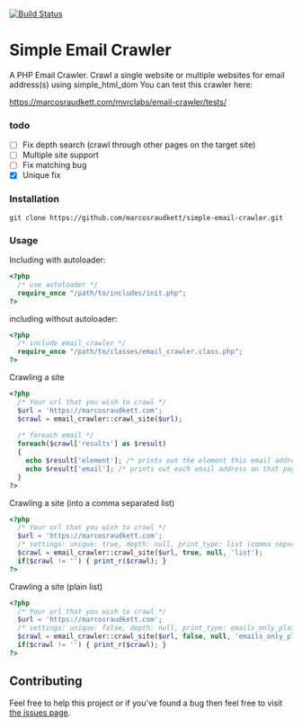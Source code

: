 [![Build Status](https://travis-ci.org/marcosraudkett/simple-email-crawler.svg?branch=master)](https://travis-ci.org/marcosraudkett/simple-email-crawler)

# Simple Email Crawler
A PHP Email Crawler. Crawl a single website or multiple websites for email address(s) using simple_html_dom
You can test this crawler here:

https://marcosraudkett.com/mvrclabs/email-crawler/tests/

### todo
- [ ] Fix depth search (crawl through other pages on the target site)<br>
- [ ] Multiple site support
- [ ] Fix matching bug
- [x] Unique fix

### Installation
```
git clone https://github.com/marcosraudkett/simple-email-crawler.git
```

### Usage
Including with autoloader:
```php
<?php
  /* use autoloader */
  require_once "/path/to/includes/init.php";
?>
```
including without autoloader: 

```php
<?php
  /* include email_crawler */
  require_once "/path/to/classes/email_crawler.class.php";
?>
```
Crawling a site
```php
<?php
  /* Your url that you wish to crawl */
  $url = 'https://marcosraudkett.com';
  $crawl = email_crawler::crawl_site($url);
  
  /* foreach email */
  foreach($crawl['results'] as $result) 
  {
    echo $result['element']; /* prints out the element this email address was found */
    echo $result['email']; /* prints out each email address on that page */
  }
?>
```

Crawling a site (into a comma separated list)
```php
<?php
  /* Your url that you wish to crawl */
  $url = 'https://marcosraudkett.com';
  /* settings: unique: true, depth: null, print_type: list (comma separated) */
  $crawl = email_crawler::crawl_site($url, true, null, 'list');
  if($crawl != '') { print_r($crawl); }
?>
```

Crawling a site (plain list)
```php
<?php
  /* Your url that you wish to crawl */
  $url = 'https://marcosraudkett.com';
  /* settings: unique: false, depth: null, print_type: emails_only_plain */
  $crawl = email_crawler::crawl_site($url, false, null, 'emails_only_plain');
  if($crawl != '') { print_r($crawl); }
?>
```

## Contributing
Feel free to help this project or if you've found a bug then feel free to visit [the issues page](https://github.com/marcosraudkett/simple-email-crawler/issues).
